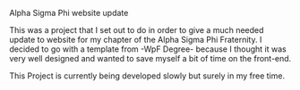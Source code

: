Alpha Sigma Phi website update

This was a project that I set out to do in order to give a much needed update to website for my
chapter of the Alpha Sigma Phi Fraternity. I decided to go with a template from -WpF Degree- because
I thought it was very well designed and wanted to save myself a bit of time on the front-end.

This Project is currently being developed slowly but surely in my free time.
